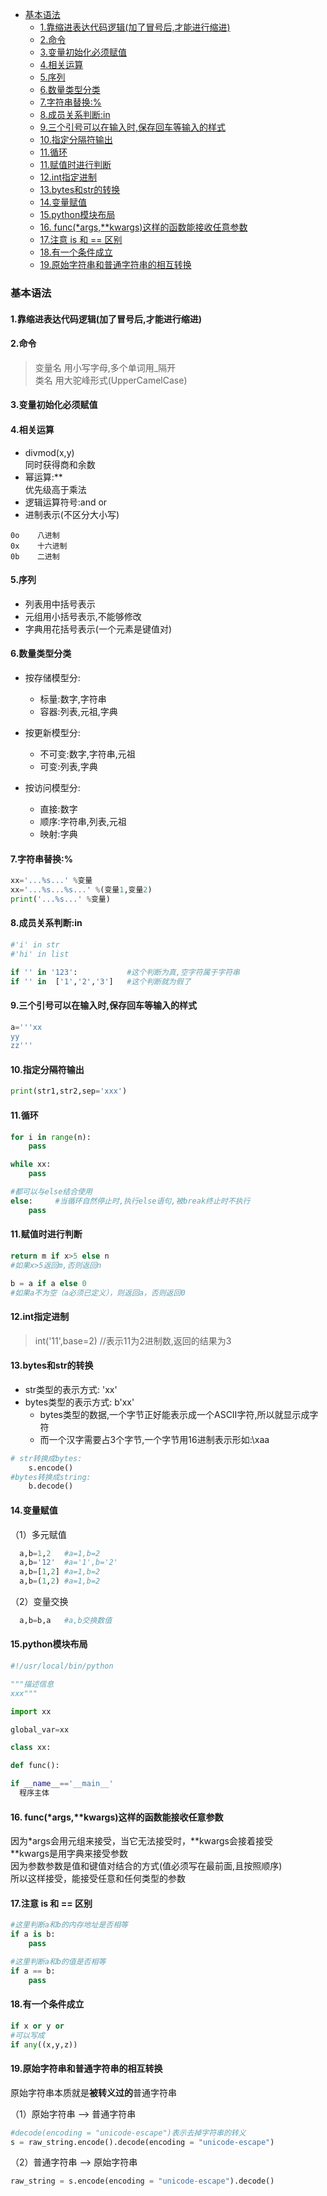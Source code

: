 
<!-- @import "[TOC]" {cmd="toc" depthFrom=1 depthTo=6 orderedList=false} -->
<!-- code_chunk_output -->

- [基本语法](#基本语法)
  - [1.靠缩进表达代码逻辑(加了冒号后,才能进行缩进)](#1靠缩进表达代码逻辑加了冒号后才能进行缩进)
  - [2.命令](#2命令)
  - [3.变量初始化必须赋值](#3变量初始化必须赋值)
  - [4.相关运算](#4相关运算)
  - [5.序列](#5序列)
  - [6.数量类型分类](#6数量类型分类)
  - [7.字符串替换:%](#7字符串替换)
  - [8.成员关系判断:in](#8成员关系判断in)
  - [9.三个引号可以在输入时,保存回车等输入的样式](#9三个引号可以在输入时保存回车等输入的样式)
  - [10.指定分隔符输出](#10指定分隔符输出)
  - [11.循环](#11循环)
  - [11.赋值时进行判断](#11赋值时进行判断)
  - [12.int指定进制](#12int指定进制)
  - [13.bytes和str的转换](#13bytes和str的转换)
  - [14.变量赋值](#14变量赋值)
  - [15.python模块布局](#15python模块布局)
  - [16. func(\*args,\*\*kwargs)这样的函数能接收任意参数](#16-funcargskwargs这样的函数能接收任意参数)
  - [17.注意 is 和 == 区别](#17注意-is-和-区别)
  - [18.有一个条件成立](#18有一个条件成立)
  - [19.原始字符串和普通字符串的相互转换](#19原始字符串和普通字符串的相互转换)

<!-- /code_chunk_output -->

### 基本语法
#### 1.靠缩进表达代码逻辑(加了冒号后,才能进行缩进)
#### 2.命令
>变量名 用小写字母,多个单词用_隔开  
类名   用大驼峰形式(UpperCamelCase)

#### 3.变量初始化必须赋值
#### 4.相关运算
* divmod(x,y)   
同时获得商和余数
* 幂运算:**     
优先级高于乘法
* 逻辑运算符号:and or
* 进制表示(不区分大小写)
```
0o    八进制  
0x    十六进制  
0b    二进制  
```
#### 5.序列
* 列表用中括号表示  
* 元组用小括号表示,不能够修改  
* 字典用花括号表示(一个元素是键值对)  

#### 6.数量类型分类
* 按存储模型分:  
  * 标量:数字,字符串  
  * 容器:列表,元祖,字典  

* 按更新模型分:  
  * 不可变:数字,字符串,元祖  
  * 可变:列表,字典  

* 按访问模型分:  
  * 直接:数字  
  * 顺序:字符串,列表,元祖  
  * 映射:字典  

#### 7.字符串替换:%
```python
xx='...%s...' %变量  
xx='...%s...%s...' %(变量1,变量2)  
print('...%s...' %变量)  
```
#### 8.成员关系判断:in
```python
#'i' in str  
#'hi' in list  

if '' in '123':           #这个判断为真,空字符属于字符串
if '' in  ['1','2','3']   #这个判断就为假了
```

#### 9.三个引号可以在输入时,保存回车等输入的样式
```python
a='''xx  
yy  
zz'''  
```

#### 10.指定分隔符输出
```python
print(str1,str2,sep='xxx')  
```

#### 11.循环
```python
for i in range(n):  
    pass

while xx:  
    pass

#都可以与else结合使用  
else:     #当循环自然停止时,执行else语句,被break终止时不执行  
    pass
```

#### 11.赋值时进行判断
```python
return m if x>5 else n    
#如果x>5返回m,否则返回n  

b = a if a else 0
#如果a不为空（a必须已定义），则返回a，否则返回0
```

#### 12.int指定进制
>int('11',base=2)   //表示11为2进制数,返回的结果为3  

#### 13.bytes和str的转换
* str类型的表示方式:    'xx'
* bytes类型的表示方式:  b'xx'
  * bytes类型的数据,一个字节正好能表示成一个ASCII字符,所以就显示成字符
  * 而一个汉字需要占3个字节,一个字节用16进制表示形如:\xaa
```python
# str转换成bytes:
    s.encode()
#bytes转换成string:
    b.decode()
```

#### 14.变量赋值
（1）多元赋值
```python
  a,b=1,2   #a=1,b=2
  a,b='12'  #a='1',b='2'
  a,b=[1,2] #a=1,b=2
  a,b=(1,2) #a=1,b=2
```
（2）变量交换
```python
  a,b=b,a   #a,b交换数值
```

#### 15.python模块布局
```python
#!/usr/local/bin/python    

"""描述信息
xxx"""

import xx

global_var=xx

class xx:

def func():

if __name__=='__main__'
  程序主体
```

#### 16. func(\*args,\*\*kwargs)这样的函数能接收任意参数
因为*args会用元组来接受，当它无法接受时，\*\*kwargs会接着接受  
\*\*kwargs是用字典来接受参数   
因为参数参数是值和键值对结合的方式(值必须写在最前面,且按照顺序)  
所以这样接受，能接受任意和任何类型的参数  


#### 17.注意 is 和 == 区别
```python
#这里判断a和b的内存地址是否相等
if a is b:
    pass

#这里判断a和b的值是否相等
if a == b:
    pass
```

#### 18.有一个条件成立
```python
if x or y or
#可以写成
if any((x,y,z))
```

#### 19.原始字符串和普通字符串的相互转换

原始字符串本质就是**被转义过的**普通字符串

（1）原始字符串 --> 普通字符串
```python
#decode(encoding = "unicode-escape")表示去掉字符串的转义
s = raw_string.encode().decode(encoding = "unicode-escape")
```
（2）普通字符串 --> 原始字符串
```python
raw_string = s.encode(encoding = "unicode-escape").decode()
```
